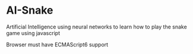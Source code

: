 # AI-Snake

Artificial Intelligence using neural networks to learn how to play the snake game using javascript

Browser must have ECMAScript6 support

